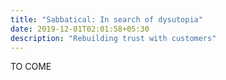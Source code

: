 ```yaml
---
title: "Sabbatical: In search of dysutopia"
date: 2019-12-01T02:01:58+05:30
description: "Rebuilding trust with customers"
---
```


TO COME



